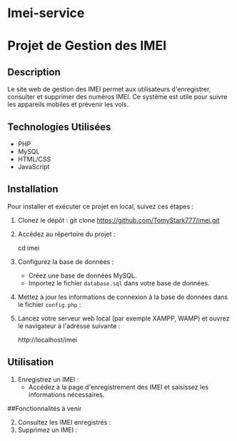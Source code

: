 ﻿# Imei-service

# Projet de Gestion des IMEI
## Description

Le site web de gestion des IMEI permet aux utilisateurs d'enregistrer, consulter et supprimer des numéros IMEI. Ce système est utile pour suivre les appareils mobiles et prévenir les vols.

## Technologies Utilisées

- PHP
- MySQL
- HTML/CSS
- JavaScript

## Installation

Pour installer et exécuter ce projet en local, suivez ces étapes :

1. Clonez le dépôt :
    git clone https://github.com/TomyStark777/imei.git
   
3. Accédez au répertoire du projet :

    cd imei

4. Configurez la base de données :
    - Créez une base de données MySQL.
    - Importez le fichier `database.sql` dans votre base de données.

5. Mettez à jour les informations de connexion à la base de données dans le fichier `config.php` :
    <?php
    define('DB_HOST', 'localhost');
    define('DB_USER', 'votre_utilisateur');
    define('DB_PASS', 'votre_mot_de_passe');
    define('DB_NAME', 'votre_base_de_donnees');
    ?>

6. Lancez votre serveur web local (par exemple XAMPP, WAMP) et ouvrez le navigateur à l'adresse suivante :
   
    http://localhost/imei
   

## Utilisation

1. Enregistrez un IMEI :
    - Accédez à la page d'enregistrement des IMEI et saisissez les informations nécessaires.
    
##Fonctionnalités à venir

2. Consultez les IMEI enregistrés :
3. Supprimez un IMEI :
    


